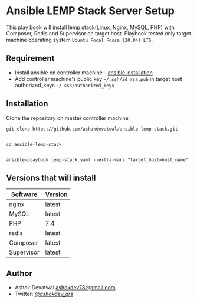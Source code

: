 Ansible LEMP Stack Server Setup
======================================================
This play book will install lemp stack(Linux, Nginx, MySQL, PHP) with Composer, Redis and Supervisor on target host.
Playbook tested only target machine operating system `Ubuntu Focal Fossa (20.04) LTS`.

Requirement
-----------
* Install ansible on controller machine - [ansible installation](https://docs.ansible.com/ansible/latest/installation_guide/intro_installation.html) 
* Add controller machine's public key ``~/.ssh/id_rsa.pub`` in target host authorized_keys ``~/.ssh/authorized_keys``

Installation
------------

Clone the repository on master controller machine

    git clone https://github.com/ashokdevatwal/ansible-lemp-stack.git


    cd ansible-lemp-stack


    ansible-playbook lemp-stack.yaml --extra-vars "target_host=host_name"


## Versions that will install

| Software   | Version |
| ---------- | ------- |
| nginx      | latest  |
| MySQL      | latest  |
| PHP        | 7.4     |
| redis      | latest  |
| Composer   | latest  |
| Supervisor | latest  |



Author
------

* Ashok Devatwal <ashokdev78@gmail.com>
* Twitter: *[@ashokdev_ars](https://twitter.com/ashokdev_ars)*

